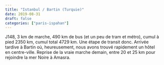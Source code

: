 ```yaml
---
title: "Istanbul / Bartin (Turquie)"
date: 2019-08-31
draft: false
categories: ["paris-ispahan"]
---
```


J148, 3 km de marche, 490 km de bus (et un peu de tram et métro), cumul à pied 2350 km, cumul total 4729 km.
Une étape de transit donc. Arrivée tardive à Bartin où, heureusement, nous avons trouvé rapidement un hôtel en centre-ville. Reprise de la vraie marche demain, entre 20 et 25 km pour rejoindre la mer Noire à Amasra.
